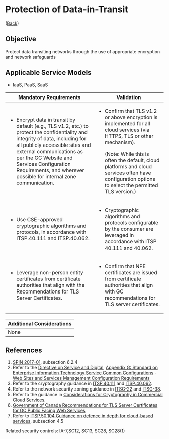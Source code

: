 # Protection of Data-in-Transit

([Back](../README.md))

## Objective

Protect data transiting networks through the use of appropriate encryption and network safeguards

## Applicable Service Models

- IaaS, PaaS, SaaS

| Mandatory Requirements                                                                                                                                                                                                                                                                                                          | Validation                                                                                                                                                                                                                                                                                     |
| ------------------------------------------------------------------------------------------------------------------------------------------------------------------------------------------------------------------------------------------------------------------------------------------------------------------------------- | ---------------------------------------------------------------------------------------------------------------------------------------------------------------------------------------------------------------------------------------------------------------------------------------------- |
| <ul><li>Encrypt data in transit by default (e.g., TLS v1.2, etc.) to protect the confidentiality and integrity of data, including for all publicly accessible sites and external communications as per the GC Website and Services Configuration Requirements, and wherever possible for internal zone communication.</li></ul> | <ul><li>Confirm that TLS v1.2 or above encryption is implemented for all cloud services (via HTTPS, TLS or other mechanism).<p>(Note: While this is often the default, cloud platforms and cloud services often have configuration options to select the permitted TLS version.)</p></li></ul> |
| <ul><li>Use CSE-approved cryptographic algorithms and protocols, in accordance with ITSP.40.111 and ITSP.40.062.</li></ul>                                                                                                                                                                                                      | <ul><li>Cryptographic algorithms and protocols configurable by the consumer are leveraged in accordance with ITSP 40.111 and 40.062.</li></ul>                                                                                                                                                 |
| <ul><li>Leverage non-person entity certificates from certificate authorities that align with the Recommendations for TLS Server Certificates.</li></ul>                                                                                                                                                                         | <ul><li>Confirm that NPE certificates are issued from certificate authorities that align with GC recommendations for TLS server certificates.</li></ul>                                                                                                                                        |

| Additional Considerations |
| ------------------------- |
| None                      |

## References

1. [SPIN 2017-01](https://www.canada.ca/en/treasury-board-secretariat/services/access-information-privacy/security-identity-management/direction-secure-use-commercial-cloud-services-spin.html), subsection 6.2.4
2. Refer to the [Directive on Service and Digital](https://www.tbs-sct.canada.ca/pol/doc-eng.aspx?id=32601), [Appendix G: Standard on Enterprise Information Technology Service Common Configurations](https://www.tbs-sct.canada.ca/pol/doc-eng.aspx?id=32713) - [Web Sites and Services Management Configuration Requirements](https://www.canada.ca/en/government/system/digital-government/policies-standards/enterprise-it-service-common-configurations/web-sites.html)
3. Refer to the cryptography guidance in [ITSP.40.111](https://cyber.gc.ca/en/guidance/cryptographic-algorithms-unclassified-protected-and-protected-b-information-itsp40111) and [ITSP.40.062](https://www.cse-cst.gc.ca/en/system/files/pdf_documents/itsp.40.062-eng.pdf).
4. Refer to the network security zoning guidance in [ITSG-22](https://cyber.gc.ca/en/guidance/baseline-security-requirements-network-security-zones-government-canada-itsg-22) and [ITSG-38](https://cyber.gc.ca/en/guidance/network-security-zoning-design-considerations-placement-services-within-zones-itsg-38).
5. Refer to the guidance in [Considerations for Cryptography in Commercial Cloud Services](https://www.canada.ca/en/government/system/digital-government/modern-emerging-technologies/cloud-services/government-canada-consideration-use-cryptography-in-cloud.html).
6. [Government of Canada Recommendations for TLS Server Certificates for GC Public Facing Web Services](https://wiki.gccollab.ca/images/9/92/Recommendations_for_TLS_Server_Certificates_-_14_May_2021.pdf)
7. Refer to [ITSP.50.104 Guidance on defence in depth for cloud-based services](https://cyber.gc.ca/en/guidance/itsp50104-guidance-defence-depth-cloud-based-services), subsection 4.5

Related security controls: IA-7,SC12, SC13, SC28, SC28(1)
